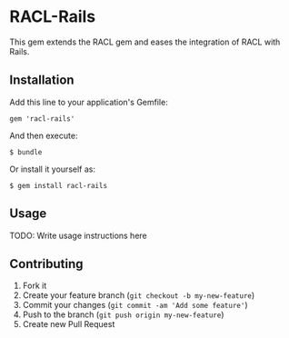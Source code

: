 # RACL-Rails

This gem extends the RACL gem and eases the integration of RACL with Rails.

## Installation

Add this line to your application's Gemfile:

    gem 'racl-rails'

And then execute:

    $ bundle

Or install it yourself as:

    $ gem install racl-rails

## Usage

TODO: Write usage instructions here

## Contributing

1. Fork it
2. Create your feature branch (`git checkout -b my-new-feature`)
3. Commit your changes (`git commit -am 'Add some feature'`)
4. Push to the branch (`git push origin my-new-feature`)
5. Create new Pull Request
